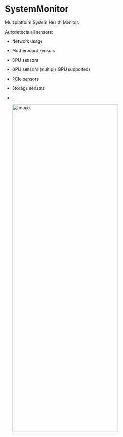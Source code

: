 # SystemMonitor
Multiplatform System Health Monitor.

Autodetects all sensors:

- Network usage
- Motherboard sensors
- CPU sensors
- GPU sensors (multiple GPU supported)
- PCIe sensors
- Storage sensors
- ...
  

  <img width="350" height="1079" alt="image" src="https://github.com/user-attachments/assets/63dd2592-eb88-43e4-8670-9c46786ab016" />
